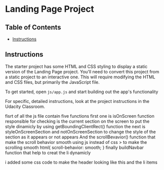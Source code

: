 # Landing Page Project

## Table of Contents

* [Instructions](#instructions)

## Instructions

The starter project has some HTML and CSS styling to display a static version of the Landing Page project. You'll need to convert this project from a static project to an interactive one. This will require modifying the HTML and CSS files, but primarily the JavaScript file.

To get started, open `js/app.js` and start building out the app's functionality

For specific, detailed instructions, look at the project instructions in the Udacity Classroom.


fisrt of all the js file contain five functions 
first one is  isOnScreen function responsible for checking is the current section on the screen to put the style dinamicly by using getBoundingClientRect() function
the next is styleOnScreenSection and notOnScreenSection to change the style of the section as it appears or not appears 
And the scrollBevavior() function that make the scroll behavior smooth using js instead of css > to make the scrolling smooth
html{
    scroll-behavior: smooth;
}
finally buildNavbar function that help to creat the li dynamicly 

i added some css code to make the header looking like this and the li items 